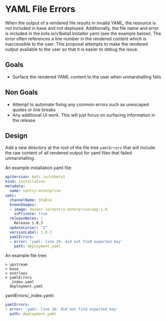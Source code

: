 # YAML File Errors

When the output of a rendered file results in invalid YAML, the resource is not included in base and not deployed.
Additionally, the file name and error is included in the kots.io/v1beta1.Installer yaml (see the example below).
The error often references a line number in the rendered content which is inaccessible to the user.
This proposal attempts to make the rendered output available to the user so that it is easier to debug the issue.

## Goals

- Surface the rendered YAML content to the user when unmarshalling fails

## Non Goals

- Attempt to automate fixing any common errors such as unescaped quotes or line breaks
- Any additional UI work. This will just focus on surfacing information in the release

## Design

Add a new directory at the root of the file tree `yamlErrors` that will include the raw content of all rendered output for yaml files that failed unmarshalling.

An example installation.yaml file:

```yaml
apiVersion: kots.io/v1beta1
kind: Installation
metadata:
  name: sentry-enterprise
spec:
  channelName: Stable
  knownImages:
  - image: docker.io/sentry-enterprise/app:1.0
    isPrivate: true
  releaseNotes: |
    Release 1.0.3
  updateCursor: "3"
  versionLabel: 1.0.3
  yamlErrors:
  - error: 'yaml: line 26: did not find expected key'
    path: deployment.yaml
```

An example file tree:

```
> upstream
> base
> overlays
v yamlErrors
  _index.yaml
  deployment.yaml
```

yamlErrors/\_index.yaml:

```yaml
yamlErrors:
- error: 'yaml: line 26: did not find expected key'
  path: deployment.yaml
```
